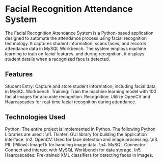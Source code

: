 <h1>Facial Recognition Attendance System</h1>
The Facial Recognition Attendance System is a Python-based application designed to automate the attendance process using facial recognition technology. It captures student information, scans faces, and records attendance data in MySQL Workbench. The system employs machine learning to train on facial features, and during recognition, it displays student details when a recognized face is detected.


<h2>Features</h2>
Student Entry: Capture and store student information, including facial data, in MySQL Workbench.
Training: Train the machine learning model with 100 facial images for accurate recognition.
Recognition: Utilize OpenCV and Haarcascades for real-time facial recognition during attendance.

<h2>Technologies Used</h2>
Python: The entire project is implemented in Python.
The following Python Libraries are used :
\n1. Tkinter: GUI library for building the application interface.
\n2. OpenCV: Used for face detection and image processing.
\n3. PIL (Pillow): ImageTk for handling image data.
\n4. MySQL Connector: Connect and interact with MySQL Workbench for data storage.
\n5. Haarcascades: Pre-trained XML classifiers for detecting faces in images.
